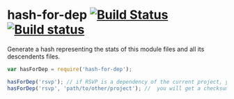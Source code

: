 # hash-for-dep [![Build Status](https://travis-ci.org/stefanpenner/hash-for-dep.svg?branch=stuff)](https://travis-ci.org/stefanpenner/hash-for-dep) [![Build status](https://ci.appveyor.com/api/projects/status/wf2u3j6lc52hdd21?svg=true)](https://ci.appveyor.com/project/embercli/hash-for-dep)

Generate a hash representing the stats of this module files and all its descendents files.

```js
var hasForDep = require('hash-for-dep');

hasForDep('rsvp'); // if RSVP is a dependency of the current project, you will get a checksum for it
hasForDep('rsvp', 'path/to/other/project'); //  you will get a checksum for RSVP resolved relative to the provided root
```
